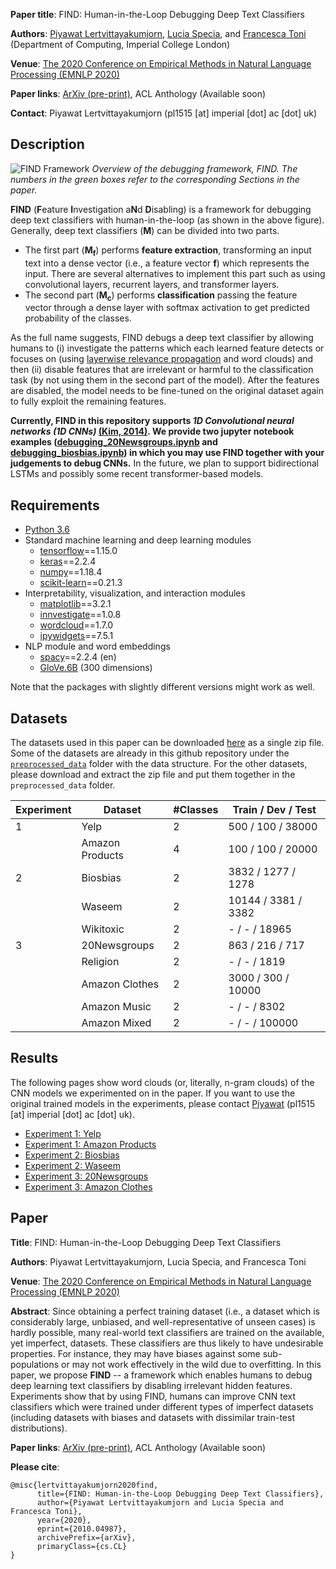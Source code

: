 **Paper title**: FIND: Human-in-the-Loop Debugging Deep Text Classifiers

**Authors**: [Piyawat Lertvittayakumjorn](https://www.doc.ic.ac.uk/~pl1515/), [Lucia Specia](http://www.imperial.ac.uk/people/l.specia), and [Francesca Toni](https://www.doc.ic.ac.uk/~ft/) (Department of Computing, Imperial College London)

**Venue**: [The 2020 Conference on Empirical Methods in Natural Language Processing (EMNLP 2020)](https://2020.emnlp.org/)

**Paper links**: [ArXiv (pre-print)](https://arxiv.org/abs/2010.04987), ACL Anthology (Available soon)

**Contact**: Piyawat Lertvittayakumjorn (pl1515 [at] imperial [dot] ac [dot] uk)

## Description
![FIND Framework](FIND.PNG)
*Overview of the debugging framework, FIND. The numbers in the green boxes refer to the
corresponding Sections in the paper.*

**FIND** (**F**eature **I**nvestigation a**N**d **D**isabling) is a framework for debugging deep text classifiers with human-in-the-loop (as shown in the above figure). Generally, deep text classifiers (**M**) can be divided into two parts.

- The first part (<b>M<sub>f</sub></b>) performs **feature extraction**, transforming an input text into a dense vector (i.e., a feature vector **f**) which represents the input. There are several alternatives to implement this part such as using convolutional layers, recurrent layers, and transformer layers. 
- The second part (<b>M<sub>c</sub></b>) performs **classification** passing the feature vector through a dense layer with softmax activation to get predicted probability of the classes.

As the full name suggests, FIND debugs a deep text classifier by allowing humans to (i) investigate the patterns which each learned feature detects or focuses on (using [layerwise relevance propagation](https://arxiv.org/pdf/1606.07298.pdf) and word clouds) and then (ii) disable features that are irrelevant or harmful to the classification task (by not using them in the second part of the model). After the features are disabled, the model needs to be fine-tuned on the original dataset again to fully exploit the remaining features.

**Currently, FIND in this repository supports _1D Convolutional neural networks (1D CNNs)_ [(Kim, 2014)](https://arxiv.org/pdf/1408.5882.pdf). We provide two jupyter notebook examples ([debugging_20Newsgroups.ipynb](debugging_20Newsgroups.ipynb) and [debugging_biosbias.ipynb](debugging_biosbias.ipynb)) in which you may use FIND together with your judgements to debug CNNs.** In the future, we plan to support bidirectional LSTMs and possibly some recent transformer-based models.

## Requirements
- [Python 3.6](https://www.python.org/downloads/release/python-360/)
- Standard machine learning and deep learning modules
	- [tensorflow](https://www.tensorflow.org/)==1.15.0
	- [keras](https://keras.io/)==2.2.4
	- [numpy](https://numpy.org/)==1.18.4
	- [scikit-learn](https://scikit-learn.org/stable/)==0.21.3
- Interpretability, visualization, and interaction modules
	- [matplotlib](https://matplotlib.org/)==3.2.1
	- [innvestigate](https://github.com/albermax/innvestigate)==1.0.8
	- [wordcloud](https://github.com/amueller/word_cloud)==1.7.0
	- [ipywidgets](https://github.com/jupyter-widgets/ipywidgets)==7.5.1
- NLP module and word embeddings
	- [spacy](https://spacy.io/)==2.2.4 (en)
	- [GloVe.6B](http://nlp.stanford.edu/data/glove.6B.zip) (300 dimensions)

Note that the packages with slightly different versions might work as well.

## Datasets
The datasets used in this paper can be downloaded [here](https://drive.google.com/file/d/1yKgNqbli_loWakg0NpZkmfi3jBj_N7FK/view?usp=sharing) as a single zip file. Some of the datasets are already in this github repository under the [`preprocessed_data`](https://github.com/plkumjorn/FIND/tree/master/preprocessed_data) folder with the data structure. For the other datasets, please download and extract the zip file and put them together in the `preprocessed_data` folder. 

|Experiment|Dataset|#Classes|Train / Dev / Test|
|-----|-----|-----|-----|
|1|Yelp|2|500 / 100 / 38000|
||Amazon Products|4|100 / 100 / 20000|
|2|Biosbias|2|3832 / 1277 / 1278|
||Waseem|2|10144 / 3381 / 3382|
||Wikitoxic|2|- / - / 18965|
|3|20Newsgroups|2|863 / 216 / 717|
||Religion|2| - / - / 1819|
||Amazon Clothes|2| 3000 / 300 / 10000|
||Amazon Music|2| - / - / 8302|
||Amazon Mixed|2| - / - / 100000|


## Results
The following pages show word clouds (or, literally, n-gram clouds) of the CNN models we experimented on in the paper. If you want to use the original trained models in the experiments, please contact [Piyawat](https://www.doc.ic.ac.uk/~pl1515/) (pl1515 [at] imperial [dot] ac [dot] uk).

- [Experiment 1: Yelp](https://plkumjorn.github.io/FIND/results/1A_yelp)
- [Experiment 1: Amazon Products](https://plkumjorn.github.io/FIND/results/1B_amazonproducts)
- [Experiment 2: Biosbias](https://plkumjorn.github.io/FIND/results/2A_biosbias)
- [Experiment 2: Waseem](https://plkumjorn.github.io/FIND/results/2B_waseem)
- [Experiment 3: 20Newsgroups](https://plkumjorn.github.io/FIND/results/3A_20newsgroups)
- [Experiment 3: Amazon Clothes](https://plkumjorn.github.io/FIND/results/3B_amazonclothes)


## Paper
**Title**: FIND: Human-in-the-Loop Debugging Deep Text Classifiers

**Authors**: Piyawat Lertvittayakumjorn, Lucia Specia, and Francesca Toni

**Venue**: [The 2020 Conference on Empirical Methods in Natural Language Processing (EMNLP 2020)](https://2020.emnlp.org/)

**Abstract**: Since obtaining a perfect training dataset (i.e., a dataset which is considerably large, unbiased, and well-representative of unseen cases) is hardly possible, many real-world text classifiers are trained on the available, yet imperfect, datasets. These classifiers are thus likely to have undesirable properties. For instance, they may have biases against some sub-populations or may not work effectively in the wild due to overfitting. In this paper, we propose **FIND** -- a framework which enables humans to debug deep learning text classifiers by disabling irrelevant hidden features. Experiments show that by using FIND, humans can improve CNN text classifiers which were trained under different types of imperfect datasets (including datasets with biases and datasets with dissimilar train-test distributions).

**Paper links**: [ArXiv (pre-print)](https://arxiv.org/abs/2010.04987), ACL Anthology (Available soon)

**Please cite**:
```
@misc{lertvittayakumjorn2020find,
      title={FIND: Human-in-the-Loop Debugging Deep Text Classifiers}, 
      author={Piyawat Lertvittayakumjorn and Lucia Specia and Francesca Toni},
      year={2020},
      eprint={2010.04987},
      archivePrefix={arXiv},
      primaryClass={cs.CL}
}
```
